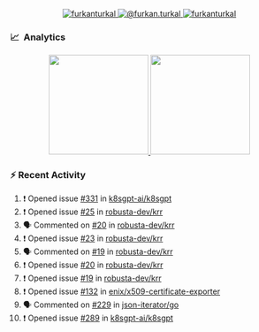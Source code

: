 <p align="center">
  <a href="https://linkedin.com/in/furkanturkal" target="blank">
    <img src="https://img.shields.io/badge/linkedin-%230077B5.svg?&style=for-the-badge&logo=linkedin&logoColor=white" alt="furkanturkal" />
  </a>
  <a href="https://medium.com/@furkan.turkal" target="blank">
    <img src="https://img.shields.io/badge/medium-%2312100E.svg?&style=for-the-badge&logo=medium&logoColor=white" alt="@furkan.turkal" />
  </a>
  <a href="https://twitter.com/furkanturkaI" target="blank">
    <img src="https://img.shields.io/badge/Twitter-1DA1F2?style=for-the-badge&logo=twitter&logoColor=white" alt="furkanturkaI" />
  </a>
</p>

### 📈 &nbsp;Analytics

<p align="center">
  <a href="https://coderstats.net/github/#Dentrax">
    <img height="180em" src="https://github-readme-stats-eight-theta.vercel.app/api?username=Dentrax&show_icons=true&theme=algolia&include_all_commits=true&count_private=true&line_height=26"/>
    <img height="180em" src="https://github-readme-stats-eight-theta.vercel.app/api/top-langs/?username=Dentrax&layout=compact&langs_count=8&theme=algolia&line_height=26"/>
  </a>
</p>

### :zap: Recent Activity

<!--START_SECTION:activity-->
1. ❗️ Opened issue [#331](https://github.com/k8sgpt-ai/k8sgpt/issues/331) in [k8sgpt-ai/k8sgpt](https://github.com/k8sgpt-ai/k8sgpt)
2. ❗️ Opened issue [#25](https://github.com/robusta-dev/krr/issues/25) in [robusta-dev/krr](https://github.com/robusta-dev/krr)
3. 🗣 Commented on [#20](https://github.com/robusta-dev/krr/issues/20) in [robusta-dev/krr](https://github.com/robusta-dev/krr)
4. ❗️ Opened issue [#23](https://github.com/robusta-dev/krr/issues/23) in [robusta-dev/krr](https://github.com/robusta-dev/krr)
5. 🗣 Commented on [#19](https://github.com/robusta-dev/krr/issues/19) in [robusta-dev/krr](https://github.com/robusta-dev/krr)
6. ❗️ Opened issue [#20](https://github.com/robusta-dev/krr/issues/20) in [robusta-dev/krr](https://github.com/robusta-dev/krr)
7. ❗️ Opened issue [#19](https://github.com/robusta-dev/krr/issues/19) in [robusta-dev/krr](https://github.com/robusta-dev/krr)
8. ❗️ Opened issue [#132](https://github.com/enix/x509-certificate-exporter/issues/132) in [enix/x509-certificate-exporter](https://github.com/enix/x509-certificate-exporter)
9. 🗣 Commented on [#229](https://github.com/json-iterator/go/issues/229) in [json-iterator/go](https://github.com/json-iterator/go)
10. ❗️ Opened issue [#289](https://github.com/k8sgpt-ai/k8sgpt/issues/289) in [k8sgpt-ai/k8sgpt](https://github.com/k8sgpt-ai/k8sgpt)
<!--END_SECTION:activity-->
